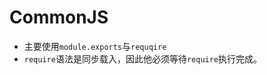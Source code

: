 # CommonJS
* 主要使用```module.exports```与```requqire```
* ```require```语法是同步载入，因此他必须等待```require```执行完成。